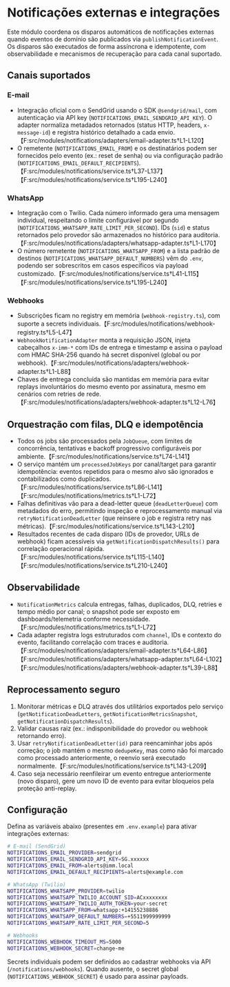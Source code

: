 # Notificações externas e integrações

Este módulo coordena os disparos automáticos de notificações externas quando eventos de domínio são publicados via `publishNotificationEvent`. Os disparos são executados de forma assíncrona e idempotente, com observabilidade e mecanismos de recuperação para cada canal suportado.

## Canais suportados

### E-mail
- Integração oficial com o SendGrid usando o SDK `@sendgrid/mail`, com autenticação via API key (`NOTIFICATIONS_EMAIL_SENDGRID_API_KEY`). O adapter normaliza metadados retornados (status HTTP, headers, `x-message-id`) e registra histórico detalhado a cada envio.【F:src/modules/notifications/adapters/email-adapter.ts†L1-L120】
- O remetente (`NOTIFICATIONS_EMAIL_FROM`) e os destinatários podem ser fornecidos pelo evento (ex.: reset de senha) ou via configuração padrão (`NOTIFICATIONS_EMAIL_DEFAULT_RECIPIENTS`).【F:src/modules/notifications/service.ts†L37-L137】【F:src/modules/notifications/service.ts†L195-L240】

### WhatsApp
- Integração com o Twilio. Cada número informado gera uma mensagem individual, respeitando o limite configurável por segundo (`NOTIFICATIONS_WHATSAPP_RATE_LIMIT_PER_SECOND`). IDs (`sid`) e status retornados pelo provedor são armazenados no histórico para auditoria.【F:src/modules/notifications/adapters/whatsapp-adapter.ts†L1-L170】
- O número remetente (`NOTIFICATIONS_WHATSAPP_FROM`) e a lista padrão de destinos (`NOTIFICATIONS_WHATSAPP_DEFAULT_NUMBERS`) vêm do `.env`, podendo ser sobrescritos em casos específicos via payload customizado.【F:src/modules/notifications/service.ts†L41-L115】【F:src/modules/notifications/service.ts†L195-L240】

### Webhooks
- Subscrições ficam no registry em memória (`webhook-registry.ts`), com suporte a secrets individuais.【F:src/modules/notifications/webhook-registry.ts†L5-L47】
- `WebhookNotificationAdapter` monta a requisição JSON, injeta cabeçalhos `x-imm-*` com IDs de entrega e timestamp e assina o payload com HMAC SHA-256 quando há secret disponível (global ou por webhook).【F:src/modules/notifications/adapters/webhook-adapter.ts†L1-L88】
- Chaves de entrega concluída são mantidas em memória para evitar replays involuntários do mesmo evento por assinatura, mesmo em cenários com retries de rede.【F:src/modules/notifications/adapters/webhook-adapter.ts†L12-L76】

## Orquestração com filas, DLQ e idempotência

- Todos os jobs são processados pela `JobQueue`, com limites de concorrência, tentativas e backoff progressivo configuráveis por ambiente.【F:src/modules/notifications/service.ts†L74-L141】
- O serviço mantém um `processedJobKeys` por canal/target para garantir idempotência: eventos repetidos para o mesmo alvo são ignorados e contabilizados como duplicados.【F:src/modules/notifications/service.ts†L86-L141】【F:src/modules/notifications/metrics.ts†L1-L72】
- Falhas definitivas vão para a dead-letter queue (`deadLetterQueue`) com metadados do erro, permitindo inspeção e reprocessamento manual via `retryNotificationDeadLetter` (que reinsere o job e registra retry nas métricas).【F:src/modules/notifications/service.ts†L143-L210】
- Resultados recentes de cada disparo (IDs de provedor, URLs de webhook) ficam acessíveis via `getNotificationDispatchResults()` para correlação operacional rápida.【F:src/modules/notifications/service.ts†L115-L140】【F:src/modules/notifications/service.ts†L210-L240】

## Observabilidade

- `NotificationMetrics` calcula entregas, falhas, duplicados, DLQ, retries e tempo médio por canal; o snapshot pode ser exposto em dashboards/telemetria conforme necessidade.【F:src/modules/notifications/metrics.ts†L1-L72】
- Cada adapter registra logs estruturados com `channel`, IDs e contexto do evento, facilitando correlação com traces e auditoria.【F:src/modules/notifications/adapters/email-adapter.ts†L64-L86】【F:src/modules/notifications/adapters/whatsapp-adapter.ts†L64-L102】【F:src/modules/notifications/adapters/webhook-adapter.ts†L39-L88】

## Reprocessamento seguro

1. Monitorar métricas e DLQ através dos utilitários exportados pelo serviço (`getNotificationDeadLetters`, `getNotificationMetricsSnapshot`, `getNotificationDispatchResults`).
2. Validar causas raiz (ex.: indisponibilidade do provedor ou webhook retornando erro).
3. Usar `retryNotificationDeadLetter(id)` para reencaminhar jobs após correção; o job mantém o mesmo `dedupeKey`, mas como não foi marcado como processado anteriormente, o reenvio será executado normalmente.【F:src/modules/notifications/service.ts†L143-L209】
4. Caso seja necessário reenfileirar um evento entregue anteriormente (novo disparo), gere um novo ID de evento para evitar bloqueios pela proteção anti-replay.

## Configuração

Defina as variáveis abaixo (presentes em `.env.example`) para ativar integrações externas:

```bash
# E-mail (SendGrid)
NOTIFICATIONS_EMAIL_PROVIDER=sendgrid
NOTIFICATIONS_EMAIL_SENDGRID_API_KEY=SG.xxxxxx
NOTIFICATIONS_EMAIL_FROM=alerts@imm.local
NOTIFICATIONS_EMAIL_DEFAULT_RECIPIENTS=alerts@example.com

# WhatsApp (Twilio)
NOTIFICATIONS_WHATSAPP_PROVIDER=twilio
NOTIFICATIONS_WHATSAPP_TWILIO_ACCOUNT_SID=ACxxxxxxxx
NOTIFICATIONS_WHATSAPP_TWILIO_AUTH_TOKEN=your-secret
NOTIFICATIONS_WHATSAPP_FROM=whatsapp:+14155238886
NOTIFICATIONS_WHATSAPP_DEFAULT_NUMBERS=+5511999999999
NOTIFICATIONS_WHATSAPP_RATE_LIMIT_PER_SECOND=5

# Webhooks
NOTIFICATIONS_WEBHOOK_TIMEOUT_MS=5000
NOTIFICATIONS_WEBHOOK_SECRET=change-me
```

Secrets individuais podem ser definidos ao cadastrar webhooks via API (`/notifications/webhooks`). Quando ausente, o secret global (`NOTIFICATIONS_WEBHOOK_SECRET`) é usado para assinar payloads.
